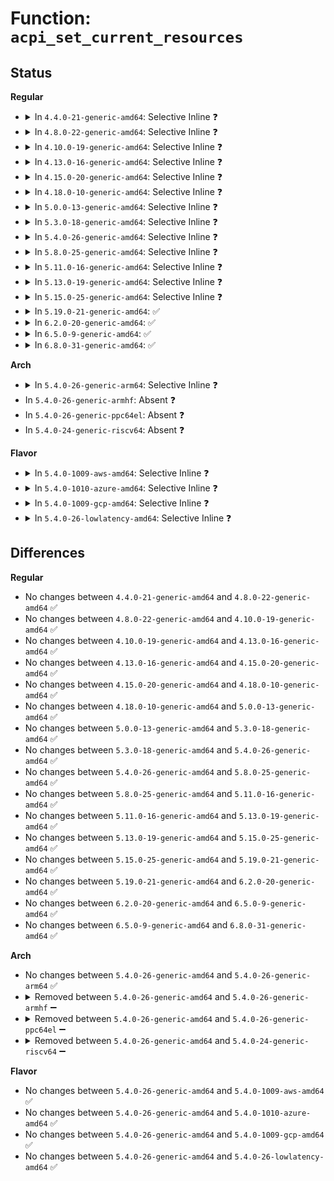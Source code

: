# Function: <code>acpi_set_current_resources</code>

## Status
<b>Regular</b>
<ul>
<li>
<details>
<summary>In <code>4.4.0-21-generic-amd64</code>: Selective Inline ❓</summary>

```c
acpi_status acpi_set_current_resources(acpi_handle device_handle, struct acpi_buffer * in_buffer)
```

```json
{
  "name": "acpi_set_current_resources",
  "collision_type": "Unique Global",
  "inline_type": "Selective",
  "funcs": [
    {
      "addr": 18446744071583711726,
      "name": "acpi_set_current_resources",
      "external": true,
      "loc": "drivers/acpi/acpica/rsxface.c:284",
      "file": "drivers/acpi/acpica/rsxface.c",
      "inline": "not declared, inlined",
      "caller_inline": [],
      "caller_func": [
        "drivers/acpi/pci_link.c:acpi_pci_link_set",
        "drivers/pnp/pnpacpi/core.c:pnpacpi_set_resources"
      ]
    }
  ],
  "symbols": [
    {
      "addr": 18446744071583711726,
      "name": "acpi_set_current_resources",
      "section": ".text",
      "bind": "STB_GLOBAL",
      "size": 110
    }
  ]
}
```
</details>
</li>
<li>
<details>
<summary>In <code>4.8.0-22-generic-amd64</code>: Selective Inline ❓</summary>

```c
acpi_status acpi_set_current_resources(acpi_handle device_handle, struct acpi_buffer * in_buffer)
```

```json
{
  "name": "acpi_set_current_resources",
  "collision_type": "Unique Global",
  "inline_type": "Selective",
  "funcs": [
    {
      "addr": 18446744071584036147,
      "name": "acpi_set_current_resources",
      "external": true,
      "loc": "drivers/acpi/acpica/rsxface.c:284",
      "file": "drivers/acpi/acpica/rsxface.c",
      "inline": "not declared, inlined",
      "caller_inline": [],
      "caller_func": [
        "drivers/acpi/pci_link.c:acpi_pci_link_set",
        "drivers/pnp/pnpacpi/core.c:pnpacpi_set_resources"
      ]
    }
  ],
  "symbols": [
    {
      "addr": 18446744071584036147,
      "name": "acpi_set_current_resources",
      "section": ".text",
      "bind": "STB_GLOBAL",
      "size": 110
    }
  ]
}
```
</details>
</li>
<li>
<details>
<summary>In <code>4.10.0-19-generic-amd64</code>: Selective Inline ❓</summary>

```c
acpi_status acpi_set_current_resources(acpi_handle device_handle, struct acpi_buffer * in_buffer)
```

```json
{
  "name": "acpi_set_current_resources",
  "collision_type": "Unique Global",
  "inline_type": "Selective",
  "funcs": [
    {
      "addr": 18446744071584178305,
      "name": "acpi_set_current_resources",
      "external": true,
      "loc": "drivers/acpi/acpica/rsxface.c:284",
      "file": "drivers/acpi/acpica/rsxface.c",
      "inline": "not declared, inlined",
      "caller_inline": [],
      "caller_func": [
        "drivers/acpi/pci_link.c:acpi_pci_link_set",
        "drivers/pnp/pnpacpi/core.c:pnpacpi_set_resources"
      ]
    }
  ],
  "symbols": [
    {
      "addr": 18446744071584178305,
      "name": "acpi_set_current_resources",
      "section": ".text",
      "bind": "STB_GLOBAL",
      "size": 110
    }
  ]
}
```
</details>
</li>
<li>
<details>
<summary>In <code>4.13.0-16-generic-amd64</code>: Selective Inline ❓</summary>

```c
acpi_status acpi_set_current_resources(acpi_handle device_handle, struct acpi_buffer * in_buffer)
```

```json
{
  "name": "acpi_set_current_resources",
  "collision_type": "Unique Global",
  "inline_type": "Selective",
  "funcs": [
    {
      "addr": 18446744071584245842,
      "name": "acpi_set_current_resources",
      "external": true,
      "loc": "drivers/acpi/acpica/rsxface.c:284",
      "file": "drivers/acpi/acpica/rsxface.c",
      "inline": "not declared, inlined",
      "caller_inline": [],
      "caller_func": [
        "drivers/acpi/pci_link.c:acpi_pci_link_set",
        "drivers/pnp/pnpacpi/core.c:pnpacpi_set_resources"
      ]
    }
  ],
  "symbols": [
    {
      "addr": 18446744071584245842,
      "name": "acpi_set_current_resources",
      "section": ".text",
      "bind": "STB_GLOBAL",
      "size": 105
    }
  ]
}
```
</details>
</li>
<li>
<details>
<summary>In <code>4.15.0-20-generic-amd64</code>: Selective Inline ❓</summary>

```c
acpi_status acpi_set_current_resources(acpi_handle device_handle, struct acpi_buffer * in_buffer)
```

```json
{
  "name": "acpi_set_current_resources",
  "collision_type": "Unique Global",
  "inline_type": "Selective",
  "funcs": [
    {
      "addr": 18446744071584602220,
      "name": "acpi_set_current_resources",
      "external": true,
      "loc": "drivers/acpi/acpica/rsxface.c:284",
      "file": "drivers/acpi/acpica/rsxface.c",
      "inline": "not declared, inlined",
      "caller_inline": [],
      "caller_func": [
        "drivers/acpi/pci_link.c:acpi_pci_link_set",
        "drivers/acpi/acpica/dbcmds.c:acpi_db_device_resources",
        "drivers/pnp/pnpacpi/core.c:pnpacpi_set_resources"
      ]
    }
  ],
  "symbols": [
    {
      "addr": 18446744071584602220,
      "name": "acpi_set_current_resources",
      "section": ".text",
      "bind": "STB_GLOBAL",
      "size": 256
    }
  ]
}
```
</details>
</li>
<li>
<details>
<summary>In <code>4.18.0-10-generic-amd64</code>: Selective Inline ❓</summary>

```c
acpi_status acpi_set_current_resources(acpi_handle device_handle, struct acpi_buffer * in_buffer)
```

```json
{
  "name": "acpi_set_current_resources",
  "collision_type": "Unique Global",
  "inline_type": "Selective",
  "funcs": [
    {
      "addr": 18446744071584827975,
      "name": "acpi_set_current_resources",
      "external": true,
      "loc": "drivers/acpi/acpica/rsxface.c:248",
      "file": "drivers/acpi/acpica/rsxface.c",
      "inline": "not declared, inlined",
      "caller_inline": [],
      "caller_func": [
        "drivers/acpi/pci_link.c:acpi_pci_link_set",
        "drivers/acpi/acpica/dbcmds.c:acpi_db_device_resources",
        "drivers/pnp/pnpacpi/core.c:pnpacpi_set_resources"
      ]
    }
  ],
  "symbols": [
    {
      "addr": 18446744071584827975,
      "name": "acpi_set_current_resources",
      "section": ".text",
      "bind": "STB_GLOBAL",
      "size": 256
    }
  ]
}
```
</details>
</li>
<li>
<details>
<summary>In <code>5.0.0-13-generic-amd64</code>: Selective Inline ❓</summary>

```c
acpi_status acpi_set_current_resources(acpi_handle device_handle, struct acpi_buffer * in_buffer)
```

```json
{
  "name": "acpi_set_current_resources",
  "collision_type": "Unique Global",
  "inline_type": "Selective",
  "funcs": [
    {
      "addr": 18446744071584931331,
      "name": "acpi_set_current_resources",
      "external": true,
      "loc": "drivers/acpi/acpica/rsxface.c:248",
      "file": "drivers/acpi/acpica/rsxface.c",
      "inline": "not declared, inlined",
      "caller_inline": [],
      "caller_func": [
        "drivers/acpi/pci_link.c:acpi_pci_link_set",
        "drivers/acpi/acpica/dbcmds.c:acpi_db_device_resources",
        "drivers/pnp/pnpacpi/core.c:pnpacpi_set_resources"
      ]
    }
  ],
  "symbols": [
    {
      "addr": 18446744071584931331,
      "name": "acpi_set_current_resources",
      "section": ".text",
      "bind": "STB_GLOBAL",
      "size": 256
    }
  ]
}
```
</details>
</li>
<li>
<details>
<summary>In <code>5.3.0-18-generic-amd64</code>: Selective Inline ❓</summary>

```c
acpi_status acpi_set_current_resources(acpi_handle device_handle, struct acpi_buffer * in_buffer)
```

```json
{
  "name": "acpi_set_current_resources",
  "collision_type": "Unique Global",
  "inline_type": "Selective",
  "funcs": [
    {
      "addr": 18446744071585134183,
      "name": "acpi_set_current_resources",
      "external": true,
      "loc": "drivers/acpi/acpica/rsxface.c:248",
      "file": "drivers/acpi/acpica/rsxface.c",
      "inline": "not declared, inlined",
      "caller_inline": [],
      "caller_func": [
        "drivers/acpi/pci_link.c:acpi_pci_link_set",
        "drivers/acpi/acpica/dbcmds.c:acpi_db_device_resources",
        "drivers/pnp/pnpacpi/core.c:pnpacpi_set_resources"
      ]
    }
  ],
  "symbols": [
    {
      "addr": 18446744071585134183,
      "name": "acpi_set_current_resources",
      "section": ".text",
      "bind": "STB_GLOBAL",
      "size": 258
    }
  ]
}
```
</details>
</li>
<li>
<details>
<summary>In <code>5.4.0-26-generic-amd64</code>: Selective Inline ❓</summary>

```c
acpi_status acpi_set_current_resources(acpi_handle device_handle, struct acpi_buffer * in_buffer)
```

```json
{
  "name": "acpi_set_current_resources",
  "collision_type": "Unique Global",
  "inline_type": "Selective",
  "funcs": [
    {
      "addr": 18446744071585270545,
      "name": "acpi_set_current_resources",
      "external": true,
      "loc": "drivers/acpi/acpica/rsxface.c:248",
      "file": "drivers/acpi/acpica/rsxface.c",
      "inline": "not declared, inlined",
      "caller_inline": [],
      "caller_func": [
        "drivers/acpi/pci_link.c:acpi_pci_link_set",
        "drivers/acpi/acpica/dbcmds.c:acpi_db_device_resources",
        "drivers/pnp/pnpacpi/core.c:pnpacpi_set_resources"
      ]
    }
  ],
  "symbols": [
    {
      "addr": 18446744071585270545,
      "name": "acpi_set_current_resources",
      "section": ".text",
      "bind": "STB_GLOBAL",
      "size": 258
    }
  ]
}
```
</details>
</li>
<li>
<details>
<summary>In <code>5.8.0-25-generic-amd64</code>: Selective Inline ❓</summary>

```c
acpi_status acpi_set_current_resources(acpi_handle device_handle, struct acpi_buffer * in_buffer)
```

```json
{
  "name": "acpi_set_current_resources",
  "collision_type": "Unique Global",
  "inline_type": "Selective",
  "funcs": [
    {
      "addr": 18446744071585976817,
      "name": "acpi_set_current_resources",
      "external": true,
      "loc": "drivers/acpi/acpica/rsxface.c:248",
      "file": "drivers/acpi/acpica/rsxface.c",
      "inline": "not declared, inlined",
      "caller_inline": [],
      "caller_func": [
        "drivers/acpi/pci_link.c:acpi_pci_link_set",
        "drivers/acpi/acpica/dbcmds.c:acpi_db_device_resources",
        "drivers/pnp/pnpacpi/core.c:pnpacpi_set_resources"
      ]
    }
  ],
  "symbols": [
    {
      "addr": 18446744071585976817,
      "name": "acpi_set_current_resources",
      "section": ".text",
      "bind": "STB_GLOBAL",
      "size": 258
    }
  ]
}
```
</details>
</li>
<li>
<details>
<summary>In <code>5.11.0-16-generic-amd64</code>: Selective Inline ❓</summary>

```c
acpi_status acpi_set_current_resources(acpi_handle device_handle, struct acpi_buffer * in_buffer)
```

```json
{
  "name": "acpi_set_current_resources",
  "collision_type": "Unique Global",
  "inline_type": "Selective",
  "funcs": [
    {
      "addr": 18446744071586099720,
      "name": "acpi_set_current_resources",
      "external": true,
      "loc": "drivers/acpi/acpica/rsxface.c:248",
      "file": "drivers/acpi/acpica/rsxface.c",
      "inline": "not declared, inlined",
      "caller_inline": [],
      "caller_func": [
        "drivers/acpi/pci_link.c:acpi_pci_link_set",
        "drivers/acpi/acpica/dbcmds.c:acpi_db_device_resources",
        "drivers/pnp/pnpacpi/core.c:pnpacpi_set_resources"
      ]
    }
  ],
  "symbols": [
    {
      "addr": 18446744071586099720,
      "name": "acpi_set_current_resources",
      "section": ".text",
      "bind": "STB_GLOBAL",
      "size": 258
    }
  ]
}
```
</details>
</li>
<li>
<details>
<summary>In <code>5.13.0-19-generic-amd64</code>: Selective Inline ❓</summary>

```c
acpi_status acpi_set_current_resources(acpi_handle device_handle, struct acpi_buffer * in_buffer)
```

```json
{
  "name": "acpi_set_current_resources",
  "collision_type": "Unique Global",
  "inline_type": "Selective",
  "funcs": [
    {
      "addr": 18446744071585976602,
      "name": "acpi_set_current_resources",
      "external": true,
      "loc": "drivers/acpi/acpica/rsxface.c:248",
      "file": "drivers/acpi/acpica/rsxface.c",
      "inline": "not declared, inlined",
      "caller_inline": [],
      "caller_func": [
        "drivers/acpi/pci_link.c:acpi_pci_link_set",
        "drivers/acpi/acpica/dbcmds.c:acpi_db_device_resources",
        "drivers/pnp/pnpacpi/core.c:pnpacpi_set_resources"
      ]
    }
  ],
  "symbols": [
    {
      "addr": 18446744071585976602,
      "name": "acpi_set_current_resources",
      "section": ".text",
      "bind": "STB_GLOBAL",
      "size": 258
    }
  ]
}
```
</details>
</li>
<li>
<details>
<summary>In <code>5.15.0-25-generic-amd64</code>: Selective Inline ❓</summary>

```c
acpi_status acpi_set_current_resources(acpi_handle device_handle, struct acpi_buffer * in_buffer)
```

```json
{
  "name": "acpi_set_current_resources",
  "collision_type": "Unique Global",
  "inline_type": "Selective",
  "funcs": [
    {
      "addr": 18446744071586465258,
      "name": "acpi_set_current_resources",
      "external": true,
      "loc": "drivers/acpi/acpica/rsxface.c:248",
      "file": "drivers/acpi/acpica/rsxface.c",
      "inline": "not declared, inlined",
      "caller_inline": [],
      "caller_func": [
        "drivers/acpi/pci_link.c:acpi_pci_link_set",
        "drivers/acpi/acpica/dbcmds.c:acpi_db_device_resources",
        "drivers/pnp/pnpacpi/core.c:pnpacpi_set_resources"
      ]
    }
  ],
  "symbols": [
    {
      "addr": 18446744071586465258,
      "name": "acpi_set_current_resources",
      "section": ".text",
      "bind": "STB_GLOBAL",
      "size": 258
    }
  ]
}
```
</details>
</li>
<li>
<details>
<summary>In <code>5.19.0-21-generic-amd64</code>: ✅</summary>

```c
acpi_status acpi_set_current_resources(acpi_handle device_handle, struct acpi_buffer * in_buffer)
```

```json
{
  "name": "acpi_set_current_resources",
  "collision_type": "Unique Global",
  "inline_type": "No",
  "funcs": [
    {
      "addr": 18446744071587716778,
      "name": "acpi_set_current_resources",
      "external": true,
      "loc": "drivers/acpi/acpica/rsxface.c:248",
      "file": "drivers/acpi/acpica/rsxface.c",
      "inline": "seen, unknown",
      "caller_inline": [],
      "caller_func": [
        "drivers/acpi/pci_link.c:acpi_pci_link_set",
        "drivers/acpi/acpica/dbcmds.c:acpi_db_device_resources",
        "drivers/pnp/pnpacpi/core.c:pnpacpi_set_resources"
      ]
    }
  ],
  "symbols": [
    {
      "addr": 18446744071587716778,
      "name": "acpi_set_current_resources",
      "section": ".text",
      "bind": "STB_GLOBAL",
      "size": 278
    }
  ]
}
```
</details>
</li>
<li>
<details>
<summary>In <code>6.2.0-20-generic-amd64</code>: ✅</summary>

```c
acpi_status acpi_set_current_resources(acpi_handle device_handle, struct acpi_buffer * in_buffer)
```

```json
{
  "name": "acpi_set_current_resources",
  "collision_type": "Unique Global",
  "inline_type": "No",
  "funcs": [
    {
      "addr": 18446744071589034128,
      "name": "acpi_set_current_resources",
      "external": true,
      "loc": "drivers/acpi/acpica/rsxface.c:248",
      "file": "drivers/acpi/acpica/rsxface.c",
      "inline": "seen, unknown",
      "caller_inline": [],
      "caller_func": [
        "drivers/acpi/pci_link.c:acpi_pci_link_set",
        "drivers/acpi/acpica/dbcmds.c:acpi_db_device_resources",
        "drivers/pnp/pnpacpi/core.c:pnpacpi_set_resources"
      ]
    }
  ],
  "symbols": [
    {
      "addr": 18446744071589034128,
      "name": "acpi_set_current_resources",
      "section": ".text",
      "bind": "STB_GLOBAL",
      "size": 293
    }
  ]
}
```
</details>
</li>
<li>
<details>
<summary>In <code>6.5.0-9-generic-amd64</code>: ✅</summary>

```c
acpi_status acpi_set_current_resources(acpi_handle device_handle, struct acpi_buffer * in_buffer)
```

```json
{
  "name": "acpi_set_current_resources",
  "collision_type": "Unique Global",
  "inline_type": "No",
  "funcs": [
    {
      "addr": 18446744071589325280,
      "name": "acpi_set_current_resources",
      "external": true,
      "loc": "drivers/acpi/acpica/rsxface.c:248",
      "file": "drivers/acpi/acpica/rsxface.c",
      "inline": "seen, unknown",
      "caller_inline": [],
      "caller_func": [
        "drivers/acpi/pci_link.c:acpi_pci_link_set",
        "drivers/acpi/acpica/dbcmds.c:acpi_db_device_resources",
        "drivers/pnp/pnpacpi/core.c:pnpacpi_set_resources"
      ]
    }
  ],
  "symbols": [
    {
      "addr": 18446744071589325280,
      "name": "acpi_set_current_resources",
      "section": ".text",
      "bind": "STB_GLOBAL",
      "size": 293
    }
  ]
}
```
</details>
</li>
<li>
<details>
<summary>In <code>6.8.0-31-generic-amd64</code>: ✅</summary>

```c
acpi_status acpi_set_current_resources(acpi_handle device_handle, struct acpi_buffer * in_buffer)
```

```json
{
  "name": "acpi_set_current_resources",
  "collision_type": "Unique Global",
  "inline_type": "No",
  "funcs": [
    {
      "addr": 18446744071589632096,
      "name": "acpi_set_current_resources",
      "external": true,
      "loc": "drivers/acpi/acpica/rsxface.c:248",
      "file": "drivers/acpi/acpica/rsxface.c",
      "inline": "seen, unknown",
      "caller_inline": [],
      "caller_func": [
        "drivers/acpi/pci_link.c:acpi_pci_link_set",
        "drivers/acpi/acpica/dbcmds.c:acpi_db_device_resources",
        "drivers/pnp/pnpacpi/core.c:pnpacpi_set_resources"
      ]
    }
  ],
  "symbols": [
    {
      "addr": 18446744071589632096,
      "name": "acpi_set_current_resources",
      "section": ".text",
      "bind": "STB_GLOBAL",
      "size": 293
    }
  ]
}
```
</details>
</li>
</ul>
<b>Arch</b>
<ul>
<li>
<details>
<summary>In <code>5.4.0-26-generic-arm64</code>: Selective Inline ❓</summary>

```c
acpi_status acpi_set_current_resources(acpi_handle device_handle, struct acpi_buffer * in_buffer)
```

```json
{
  "name": "acpi_set_current_resources",
  "collision_type": "Unique Global",
  "inline_type": "Selective",
  "funcs": [
    {
      "addr": 18446603336497587268,
      "name": "acpi_set_current_resources",
      "external": true,
      "loc": "drivers/acpi/acpica/rsxface.c:248",
      "file": "drivers/acpi/acpica/rsxface.c",
      "inline": "not declared, inlined",
      "caller_inline": [],
      "caller_func": [
        "drivers/acpi/pci_link.c:acpi_pci_link_set",
        "drivers/acpi/pci_link.c:acpi_pci_link_set",
        "drivers/pnp/pnpacpi/core.c:pnpacpi_set_resources"
      ]
    }
  ],
  "symbols": [
    {
      "addr": 18446603336497587268,
      "name": "acpi_set_current_resources",
      "section": ".text",
      "bind": "STB_GLOBAL",
      "size": 144
    }
  ]
}
```
</details>
</li>
<li>
In <code>5.4.0-26-generic-armhf</code>: Absent ❓
</li>
<li>
In <code>5.4.0-26-generic-ppc64el</code>: Absent ❓
</li>
<li>
In <code>5.4.0-24-generic-riscv64</code>: Absent ❓
</li>
</ul>
<b>Flavor</b>
<ul>
<li>
<details>
<summary>In <code>5.4.0-1009-aws-amd64</code>: Selective Inline ❓</summary>

```c
acpi_status acpi_set_current_resources(acpi_handle device_handle, struct acpi_buffer * in_buffer)
```

```json
{
  "name": "acpi_set_current_resources",
  "collision_type": "Unique Global",
  "inline_type": "Selective",
  "funcs": [
    {
      "addr": 18446744071585117164,
      "name": "acpi_set_current_resources",
      "external": true,
      "loc": "drivers/acpi/acpica/rsxface.c:248",
      "file": "drivers/acpi/acpica/rsxface.c",
      "inline": "not declared, inlined",
      "caller_inline": [],
      "caller_func": [
        "drivers/acpi/pci_link.c:acpi_pci_link_set",
        "drivers/pnp/pnpacpi/core.c:pnpacpi_set_resources"
      ]
    }
  ],
  "symbols": [
    {
      "addr": 18446744071585117164,
      "name": "acpi_set_current_resources",
      "section": ".text",
      "bind": "STB_GLOBAL",
      "size": 103
    }
  ]
}
```
</details>
</li>
<li>
<details>
<summary>In <code>5.4.0-1010-azure-amd64</code>: Selective Inline ❓</summary>

```c
acpi_status acpi_set_current_resources(acpi_handle device_handle, struct acpi_buffer * in_buffer)
```

```json
{
  "name": "acpi_set_current_resources",
  "collision_type": "Unique Global",
  "inline_type": "Selective",
  "funcs": [
    {
      "addr": 18446744071585032476,
      "name": "acpi_set_current_resources",
      "external": true,
      "loc": "drivers/acpi/acpica/rsxface.c:248",
      "file": "drivers/acpi/acpica/rsxface.c",
      "inline": "not declared, inlined",
      "caller_inline": [],
      "caller_func": [
        "drivers/acpi/pci_link.c:acpi_pci_link_set",
        "drivers/pnp/pnpacpi/core.c:pnpacpi_set_resources"
      ]
    }
  ],
  "symbols": [
    {
      "addr": 18446744071585032476,
      "name": "acpi_set_current_resources",
      "section": ".text",
      "bind": "STB_GLOBAL",
      "size": 103
    }
  ]
}
```
</details>
</li>
<li>
<details>
<summary>In <code>5.4.0-1009-gcp-amd64</code>: Selective Inline ❓</summary>

```c
acpi_status acpi_set_current_resources(acpi_handle device_handle, struct acpi_buffer * in_buffer)
```

```json
{
  "name": "acpi_set_current_resources",
  "collision_type": "Unique Global",
  "inline_type": "Selective",
  "funcs": [
    {
      "addr": 18446744071585222129,
      "name": "acpi_set_current_resources",
      "external": true,
      "loc": "drivers/acpi/acpica/rsxface.c:248",
      "file": "drivers/acpi/acpica/rsxface.c",
      "inline": "not declared, inlined",
      "caller_inline": [],
      "caller_func": [
        "drivers/acpi/pci_link.c:acpi_pci_link_set",
        "drivers/acpi/acpica/dbcmds.c:acpi_db_device_resources",
        "drivers/pnp/pnpacpi/core.c:pnpacpi_set_resources"
      ]
    }
  ],
  "symbols": [
    {
      "addr": 18446744071585222129,
      "name": "acpi_set_current_resources",
      "section": ".text",
      "bind": "STB_GLOBAL",
      "size": 258
    }
  ]
}
```
</details>
</li>
<li>
<details>
<summary>In <code>5.4.0-26-lowlatency-amd64</code>: Selective Inline ❓</summary>

```c
acpi_status acpi_set_current_resources(acpi_handle device_handle, struct acpi_buffer * in_buffer)
```

```json
{
  "name": "acpi_set_current_resources",
  "collision_type": "Unique Global",
  "inline_type": "Selective",
  "funcs": [
    {
      "addr": 18446744071585328289,
      "name": "acpi_set_current_resources",
      "external": true,
      "loc": "drivers/acpi/acpica/rsxface.c:248",
      "file": "drivers/acpi/acpica/rsxface.c",
      "inline": "not declared, inlined",
      "caller_inline": [],
      "caller_func": [
        "drivers/acpi/pci_link.c:acpi_pci_link_set",
        "drivers/acpi/acpica/dbcmds.c:acpi_db_device_resources",
        "drivers/pnp/pnpacpi/core.c:pnpacpi_set_resources"
      ]
    }
  ],
  "symbols": [
    {
      "addr": 18446744071585328289,
      "name": "acpi_set_current_resources",
      "section": ".text",
      "bind": "STB_GLOBAL",
      "size": 258
    }
  ]
}
```
</details>
</li>
</ul>

## Differences
<b>Regular</b>
<ul>
<li>
No changes between <code>4.4.0-21-generic-amd64</code> and <code>4.8.0-22-generic-amd64</code> ✅
</li>
<li>
No changes between <code>4.8.0-22-generic-amd64</code> and <code>4.10.0-19-generic-amd64</code> ✅
</li>
<li>
No changes between <code>4.10.0-19-generic-amd64</code> and <code>4.13.0-16-generic-amd64</code> ✅
</li>
<li>
No changes between <code>4.13.0-16-generic-amd64</code> and <code>4.15.0-20-generic-amd64</code> ✅
</li>
<li>
No changes between <code>4.15.0-20-generic-amd64</code> and <code>4.18.0-10-generic-amd64</code> ✅
</li>
<li>
No changes between <code>4.18.0-10-generic-amd64</code> and <code>5.0.0-13-generic-amd64</code> ✅
</li>
<li>
No changes between <code>5.0.0-13-generic-amd64</code> and <code>5.3.0-18-generic-amd64</code> ✅
</li>
<li>
No changes between <code>5.3.0-18-generic-amd64</code> and <code>5.4.0-26-generic-amd64</code> ✅
</li>
<li>
No changes between <code>5.4.0-26-generic-amd64</code> and <code>5.8.0-25-generic-amd64</code> ✅
</li>
<li>
No changes between <code>5.8.0-25-generic-amd64</code> and <code>5.11.0-16-generic-amd64</code> ✅
</li>
<li>
No changes between <code>5.11.0-16-generic-amd64</code> and <code>5.13.0-19-generic-amd64</code> ✅
</li>
<li>
No changes between <code>5.13.0-19-generic-amd64</code> and <code>5.15.0-25-generic-amd64</code> ✅
</li>
<li>
No changes between <code>5.15.0-25-generic-amd64</code> and <code>5.19.0-21-generic-amd64</code> ✅
</li>
<li>
No changes between <code>5.19.0-21-generic-amd64</code> and <code>6.2.0-20-generic-amd64</code> ✅
</li>
<li>
No changes between <code>6.2.0-20-generic-amd64</code> and <code>6.5.0-9-generic-amd64</code> ✅
</li>
<li>
No changes between <code>6.5.0-9-generic-amd64</code> and <code>6.8.0-31-generic-amd64</code> ✅
</li>
</ul>
<b>Arch</b>
<ul>
<li>
No changes between <code>5.4.0-26-generic-amd64</code> and <code>5.4.0-26-generic-arm64</code> ✅
</li>
<li>
<details>
<summary>Removed between <code>5.4.0-26-generic-amd64</code> and <code>5.4.0-26-generic-armhf</code> ➖</summary>

```c
acpi_status acpi_set_current_resources(acpi_handle device_handle, struct acpi_buffer * in_buffer)
```
</details>
</li>
<li>
<details>
<summary>Removed between <code>5.4.0-26-generic-amd64</code> and <code>5.4.0-26-generic-ppc64el</code> ➖</summary>

```c
acpi_status acpi_set_current_resources(acpi_handle device_handle, struct acpi_buffer * in_buffer)
```
</details>
</li>
<li>
<details>
<summary>Removed between <code>5.4.0-26-generic-amd64</code> and <code>5.4.0-24-generic-riscv64</code> ➖</summary>

```c
acpi_status acpi_set_current_resources(acpi_handle device_handle, struct acpi_buffer * in_buffer)
```
</details>
</li>
</ul>
<b>Flavor</b>
<ul>
<li>
No changes between <code>5.4.0-26-generic-amd64</code> and <code>5.4.0-1009-aws-amd64</code> ✅
</li>
<li>
No changes between <code>5.4.0-26-generic-amd64</code> and <code>5.4.0-1010-azure-amd64</code> ✅
</li>
<li>
No changes between <code>5.4.0-26-generic-amd64</code> and <code>5.4.0-1009-gcp-amd64</code> ✅
</li>
<li>
No changes between <code>5.4.0-26-generic-amd64</code> and <code>5.4.0-26-lowlatency-amd64</code> ✅
</li>
</ul>
